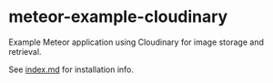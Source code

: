 # meteor-example-cloudinary
Example Meteor application using Cloudinary for image storage and retrieval.

See [index.md](index.md) for installation info.
